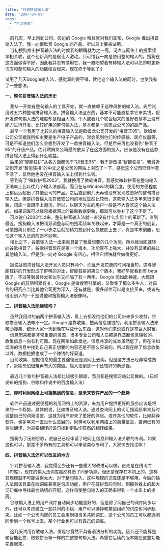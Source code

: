 ```yaml
---
title: "谷歌拼音输入法"
date: "2007-04-09"
tags: 
  - "生活随笔"
---
```


    前几天，早上刚到公司，旁边的 Google 粉丝就对我们宣布，Google 推出拼音输入法了。我一向很欣赏 Google 的产品。所以马上要来试用。  
    当初搜狗推出拼音输入法的时候我的眼睛就为之一亮。词库与网络上的搜索频率相关联，这个创新真的是很让人激动。只可惜我一向是使用整句输入的，搜狗在这方面做得不好，因此我并没有换用它。我一直盼望着有种输入法可以把即时更新词库和整句输入的功能结合起来，现在终于等到了:)

试用了几天Google输入法，感觉真的很不错，赞他这个输入法的同时，也使我有了一些想法。

**一、整句拼音输入法的历史**

    我从一开始有整句输入的工具开始，就一直依赖于这种风格的输入法。先后试用过五六种整句拼音输入法。拼音输入法这东西，基本不可能直接拿它来卖钱，但开发整句输入法的难度却是相当大的。个人或者几个联合起来的爱好者基本上没有能力进行开发。比较好用的整句输入法，基本都是一些商业公司的的副产品。  
    最早一个我用了比较久的拼音输入法是欧姆龙公司开发的“拼音王95”。欧姆龙公司公司据我所知主要是生产电子产品的，常会见到他们的传感器、医疗仪器等，可是不知道他们怎么会想到开发了一款拼音输入法。但是后来再也没看到“拼音王95”的升级产品，估计欧姆龙公司最终放弃了在这方面的投入，应该是没有在这款拼音输入法上得到什么收益。  
    后来的“智能狂拼”从各方面都优于“拼音王95”，我于是改换“智能狂拼”。我最近又到开发“智能狂拼”的中文之星公司的网站上浏览了一下，感觉这个公司已经半死不活了，显然他也没在拼音输入法上捞到什么钱。  
    等到有了“微软拼音2003”，我就换用了微软拼音。我感觉微软拼音在整句输入正确率上比以往几个输入法都高。而且在与Windows的耦合度，使用的方便程度上都远远超出了其他公司的产品。之后直到前几天再也没有发现过更好的整句拼音输入法。但是拼音输入法在微软公司的地位显然比较低，这款输入法多年来很少更新，词库一直跟不上潮流。所以，以聊天为主的用户一般是不大喜欢这个输入法的。如果词库可以经常根据网上的最新数据更新，那就可以弥补了这个不足了。  
    可以说自2003年以来，整句拼音输入法就一直没有什么实质上的革新了。直到最近，搜狗输入法把词频调整与网络搜索频率关联起来，才算是一个真正的创新。可惜搜狗只前进了一小步之后就把精力放到什么换皮肤上去了，真是本末倒置，恐怕这个输入法的前途不妙啊。  
    相比之下，谷歌输入法一出来就具备了我最想要的几个功能，所以我当即就转向谷歌拼音了。谷歌拼音现在是第一个版本，功能算不上强大，并没有显著的胜过其他输入法。但是我一向对 Google 有信心，相信它很快就会做得更好。

    据说谷歌拼音输入法开发人员只有两个，而且开发花费的时间相当短。这与智能狂拼的开发形成了鲜明的对比，智能狂拼的第三个版本，我好早就看到有 beta 版了，不过等到最终发布似乎又间隔了有一两年。Google 能如此神速，大概跟 Google 的前期积累有关，Google 是做搜索引擎的，又聚集了那么多牛人，对语言的研究应当比其他公司更为深入。还有就是，很多部件可以是直接买来，或者先借用别人的--不是说他和搜狗输入法很像吗。

**二、拼音输入法能赚钱吗？**

    虽然我用过的前两个拼音输入法，看上去都没给他们的公司带来多少收益，谷歌拼音输入法却不一定。Google 是靠收集、搜索信息赚钱的，利用拼音输入法来帮助搜集、统计大家一天到晚在写些什么东西，这对他们来说或许是笔巨大财富。  
    信息历来都是非常重要的资源，很多专业公司和人员都是靠垄断信息赚钱的。收集信息一向有利可图。现在网络如此发达，信息共享的成本虽然低了，但在浩如烟海的信息中找到自己真正想要的内容还是不那么容易的。所以现在除了信息收集以外，数据挖掘也成了一个赚钱的好渠道。  
    目前收集、挖掘信息的最主要途径还是到网上去爬。但是这方法已经非常成熟了，近期恐怕很难再有大的突破。输入法倒是一个比较好的新途径。

    最近几个新的拼音输入法都比较吸引眼球，而且都是搜索网站公司做的。（已经发布的搜狗、谷歌和传说中的百度输入法）

**三、即时利用网络上可搜集到的信息，是未来软件产品的一个趋势**

    软件产品通过更便捷的利用网络上的资源，来为用户提供更好的服务应该是将来的一个趋势。具体的说，比如拼音输入法，通过查询网上的词汇搜索频率来及时调整自己的词频设置，这就为用户带来了更好的体验。或许其他的软件，比如翻译软件，也多年来一直没什么进展的，同样可以利用网络上的海量信息，查询已有的类似翻译，为需要翻译的语句找到更贴切自然的翻译结果。

    搜狗为了压制谷歌，说自己已经申请了吧网上信息和输入法关联的专利。如果这也可以，那差不多所有的工具都可以申请类似专利了，大家快去抢注啊！

**四、拼音输入法还可以改进的地方**

    针对拼音输入法，我觉得至少还有一些重大的改进可以做。首先是在线词库（句库），现在的输入法词库虽然具备了同步功能，但还是保存在本机上的。这样其规模就不可能做得太大。对于整句输入，这种规模的词库还是不够用。今后的输入法因该具备在线词库甚至是句库功能，用户在敲拼音的同时，到服务器上的超大词句库中寻找最为贴切的匹配。这样将使整句输入的正确率得到一个本质上的提高。  
    谷歌输入法上的用户词库自动同步功能蛮好的，但是除了同自己的词库同步以外，还可以考虑建立一些共同的小组，用户可以选择和某些组织的词库也同步起来。比如一个公司内部的员工会用到相当多共同词汇，这个公司的员工可以都选测同步到一个帐号上去。某个行业也可以有自己的词库。

    这几天试用谷歌输入法，发现它竟然不具备语法分析的功能，因此还不能算是和智能狂拼、微软拼音等一样的完整整句输入法。希望它后续的版本能把这些功能完善起来。

